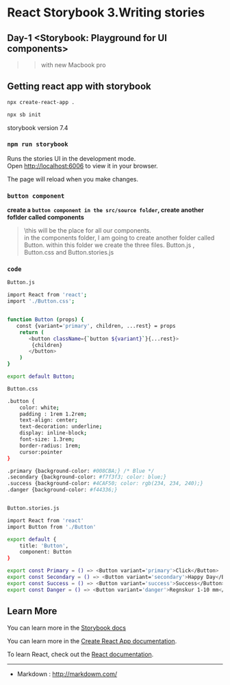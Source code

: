 # React Storybook 3.Writing stories
## Day-1 <Storybook: Playground for UI components>
>> with new Macbook pro 

## Getting react app with storybook
```bash
npx create-react-app .

npx sb init

```
storybook version 7.4 


### `npm run storybook`

Runs the stories UI in the development mode.\
Open [http://localhost:6006](http://localhost:6006) to view it in your browser.

The page will reload when you make changes.


### `button component`

**create a `button component in the src/source folder`, create another foflder called components**

>\this will be the place for all our components.\
>in the components folder, I am going to create another
 folder called Button.
>within this folder we create the three files.
Button.js , Button.css and Button.stories.js

### `code`
```bash
Button.js

import React from 'react';
import './Button.css';


function Button (props) {
   const {variant='primary', children, ...rest} = props
    return (
       <button className={`button ${variant}`}{...rest}>
        {children}
       </button>
    )
}

export default Button;

```

```bash
Button.css

.button {
    color: white;
    padding : 1rem 1.2rem;
    text-align: center;
    text-decoration: underline;
    display: inline-block;
    font-size: 1.3rem;
    border-radius: 1rem;
    cursor:pointer
}

.primary {background-color: #008CBA;} /* Blue */
.secondary {background-color: #f7f3f3; color: blue;}
.success {background-color: #4CAF50; color: rgb(234, 234, 240);}
.danger {background-color: #f44336;}

```

```bash

Button.stories.js

import React from 'react'
import Button from './Button'

export default {
    title: 'Button',
    component: Button
}

export const Primary = () => <Button variant='primary'>Click</Button>
export const Secondary = () => <Button variant='secondary'>Happy Day</Button>
export const Success = () => <Button variant='success'>Success</Button>
export const Danger = () => <Button variant='danger'>Regnskur 1-10 mm</Button>


```



## Learn More

You can learn more in the [Storybook docs](https://storybook.js.org/docs/react/get-started/why-storybook)

You can learn more in the [Create React App documentation](https://facebook.github.io/create-react-app/docs/getting-started).

To learn React, check out the [React documentation](https://reactjs.org/).



*****

* Markdown : <http://markdowm.com/>

